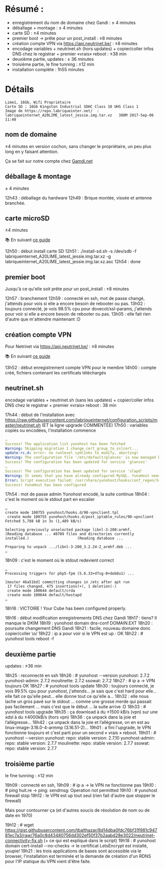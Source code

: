 <!-- TITLE: Install d'une LIME1 -->
<!-- SUBTITLE: Exemple d'installation compléte d'une Lime 1-->

# Résumé :

* enregistrement du nom de domaine chez Gandi : ± 4 minutes
* déballage + montage : ± 4 minutes
* carte SD : ±4 minutes
* premier boot -> prête pour un post_install : ±8 minutes
* création compte VPN via https://api.neutrinet.be/ : ±8 minutes
* encodage variables + neutrinet.sh (hors updates) + copier/coller infos DNS chez le registrar + premier «vrais» reboot : ±38 min
* deuxième partie, updates : ± 36 minutes
* troisième partie, le fine tunning : ±12 min
* installation complète : 1h55 minutes

# Détails

```text
Lime1, 16Gb, Wifi Propriétaire
Carte SD : 16Gb Kingston Industrial SDHC Class 10 UHS Class 1
Image de https://repo.labriqueinter.net/  : labriqueinternet_A20LIME_latest_jessie.img.tar.xz   388M 2017-Sep-06 11:48
```

## nom de domaine
±4 minutes en version cochon, sans changer le propriétaire, un peu plus long en y faisant attention.

Ça se fait sur notre compte chez [Gamdi.net](http://gandi.net/)

## déballage & montage 
± 4 minutes

12h43 : déballage du hardware
12h49 : Brique montée, vissée et antenne branchée.

## carte microSD 
±4 minutes

:books: En suivant [ce guide](https://wiki.neutrinet.be/cube/install)

12h50 : début install carte SD
12h51 : ./install-sd.sh -s /dev/sdb -f labriqueinternet_A20LIME_latest_jessie.img.tar.xz -g labriqueinternet_A20LIME_latest_jessie.img.tar.xz.asc
12h54 : done

## premier boot 
Jusqu'à ce qu'elle soit prête pour un post_install : ±8 minutes

12h57 : branchement
12h59 : connecté en ssh, mot de passe changé, j'attends pour vois si elle a encore besoin de rebooter ou pas.
13h02 : toujours connecté, je vois 98.5% cpu pour dovecot/ssl-params, j'attends pour voir si elle a encore besoin de rebooter ou pas.
13h05 : elle fait rien d'autre que m'attendre maintenant :D

## création compte VPN 
Pour Netrinet via https://api.neutrinet.be/ : ±8 minutes

:books: En suivant [ce guide](https://wiki.neutrinet.be/vpn/commander)

13h52 : début enregistrement compte VPN pour le membre
14h00 : compte créé, fichiers contenant les certificats téléchargés

## neutrinet.sh
encodage variables + neutrinet.sh (sans les updates) + copier/coller infos DNS chez le registrar + premier «vrais» reboot : 38 min

17h44 : début de l'installation avec https://raw.githubusercontent.com/labriqueinternet/configuration_scripts/master/neutrinet.sh (ET la ligne upgrade COMMENTÉE)
17h50 : variables copiés ou encodées, l'installation commence

```yaml
…
Success! The application list yunohost has been fetched
Warning: Skipping migration 1 change_cert_group_to_sslcert...
update-rc.d: error: no runlevel symlinks to modify, aborting!
Warning: The configuration file '/etc/default/glances' is now managed by the service glances.
Success! The configuration has been updated for service 'glances'
…
Success! The configuration has been updated for service 'slapd'
Warning: It seems that you have already configured MySQL. YunoHost needs to have a root access to MySQL to runs its applications, and is going to reset the MySQL root password. You can find this new password in /etc/yunohost/mysql.
Error: Script execution failed: /usr/share/yunohost/hooks/conf_regen/34-mysql
Success! YunoHost has been configured
```

17h54 : mot de passe admin Yunohost encodé, la suite continue
18h04 : c'est le moment où le stdout part en escalier 


```text
…
create mode 100755 yunohost/hooks.d/90-vpnclient.tpl
 create mode 100755 yunohost/hooks.d/post_iptable_rules/90-vpnclient
Fetched 5,788 kB in 3s (1,489 kB/s)
																	 Selecting previously unselected package libnl-3-200:armhf.
(Reading database ... 40709 files and directories currently installed.)                      (Reading database ... 
																																			 Preparing to unpack .../libnl-3-200_3.2.24-2_armhf.deb ...
…

```

18h09 : c'est le moment où le stdout redevient correct


```text
…
Processing triggers for php5-fpm (5.6.33+dfsg-0+deb8u1) ...
																																			[master 46a51bd] committing changes in /etc after apt run
 17 files changed, 475 insertions(+), 1 deletion(-)
 create mode 100644 default/crda
 create mode 100644 default/hostapd
…
```

18h16 : VICTOIRE ! Your Cube has been configured properly.

18h16 : début modification enregistrements DNS chez Gandi 
18h17 : tiens? Il manque le DKIM
18h19 : yunohost domain dns-conf DOMAIN.EXT
18h20 : poursuite changement DNS Gandi
18h21 : facile, nouveau domaine donc copier/coller \o/
18h22 : ip a pour voir si le VPN est up : OK 
18h22 : # yunohost tools reboot -f 

## deuxième partie
updates : ±36 min

18h25 : reconnecté en ssh
18h26 : # yunohost --version
yunohost: 2.7.2
yunohost-admin: 2.7.2
moulinette: 2.7.2
ssowat: 2.7.2
18h27 : # ip a -> VPN toujours OK
18h27 : # yunohost tools update
18h30 : toujours connecté, je vois 99.5% cpu pour yunohost, j'attends… je sais que c'est hard pour elle… elle fait ce qu'elle peut… elle donne tout ce qu'elle a… 
18h32 : elle nous lache un gros pavé sur le stdout ... comme une grosse merde qui passait pas facilement ... mais c'est que le début … la suite arrive :D
18h33 : # yunohost tools upgrade
18h35 : ça download à du ±1500 kB/s (vpn) sur une xdsl à du ±4000kB/s (hors vpn)
18h36 : ça unpack dans la joie et l’allégresse…
18h42 : ça unpack dans la joie et l’allégresse, on en est au linux-image-3.16.0-4-armmp (3.16.51-2)…
19h01 : a fini l'upgrade, le VPN fonctionne toujours et c'est parti pour un second « vrais » reboot.
19h01 : # yunohost --version
yunohost: 
  repo: stable
  version: 2.7.10
yunohost-admin: 
  repo: stable
  version: 2.7.7
moulinette: 
  repo: stable
  version: 2.7.7
ssowat: 
  repo: stable
  version: 2.7.7

## troisième partie
le fine tunning : ±12 min
    
19h09 : connecté en ssh, 
19h09 : # ip a -> le VPN ne fonctionne pas
19h10 : # ping huit.re -> ping: sendmsg: Operation not permitted
19h10 : # yunohost firewall stop
19h12 : le VPN est up tout seul (rien fait d'autre que stopper le firewall)

Mais pour contourner ça (et d'autres soucis de résolution de nom ou de date en 1970)

19h12 : # wget https://gist.githubusercontent.com/tbalthazar/8d14dba0fdc76bf31f981c94781ec7a3/raw/76a0c8d43480756dd302ef50f37b2aabd28e3022/neutrinet-connectivity-fix.sh (+ ce qui est expliqué dans le script)
19h18 : # yunohost domain cert-install --no-checks -> le certificat LetsEncrypt est installé, youpie!
19h21 : les trois applications de bases sont accessible via le browser, l'installation est terminée et la demande de création d'un RDNS pour l'IP statique du VPN vient d'être faite.



